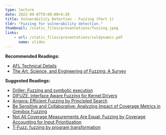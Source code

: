 ```yaml
---
type: lecture
date: 2022-09-07T8:00:00+4:30
title: Vulnerability Detection - Fuzzing (Part 1)
tldr: "Fuzzing for vulnerability detection."
thumbnail: /static_files/presentations/fuzzing.jpeg
links:
    - url: /static_files/presentations/vuldynamic.pdf
      name: slides
---
```

**Recommended Readings:**
- [AFL Technical Details](https://github.com/AFLplusplus/AFLplusplus/blob/stable/docs/technical_details.md)
- [The Art, Science, and Engineering of Fuzzing: A Survey](https://arxiv.org/pdf/1812.00140.pdf)

**Suggested Readings:**
- [Driller: Fuzzing and symbolic execution](https://sites.cs.ucsb.edu/~vigna/publications/2016_NDSS_Driller.pdf)
- [DIFUZE: Interface Aware Fuzzing for Kernel Drivers](https://acmccs.github.io/papers/p2123-corinaA.pdf)
- [Angora: Efficient Fuzzing by Principled Search](https://web.cs.ucdavis.edu/~hchen/paper/chen2018angora.pdf)
- [Be Sensitive and Collaborative: Analyzing Impact of Coverage Metrics in Greybox Fuzzing](https://www.cs.ucr.edu/~heng/pubs/afl-sensitive.pdf)
- [Not All Coverage Measurements Are Equal: Fuzzing by Coverage Accounting for Input Prioritization](https://www.ndss-symposium.org/wp-content/uploads/2020/02/24422-paper.pdf)
- [T-Fuzz: fuzzing by program transformation](https://nebelwelt.net/files/18Oakland.pdf)